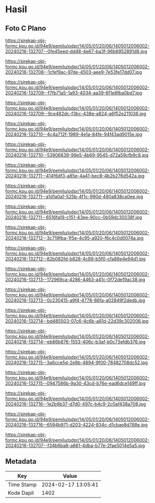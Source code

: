 # Hasil

## Foto C Plano

https://sirekap-obj-formc.kpu.go.id/94e9/pemilu/pdpr/14/05/01/20/06/1405012006002-20240216-132707--0fe45eed-dd48-4e67-ba3f-96b6952891d8.jpg

https://sirekap-obj-formc.kpu.go.id/94e9/pemilu/pdpr/14/05/01/20/06/1405012006002-20240216-132708--1cfef9ac-97de-4503-aee9-7e53fe17dd07.jpg

https://sirekap-obj-formc.kpu.go.id/94e9/pemilu/pdpr/14/05/01/20/06/1405012006002-20240216-132709--f7fb71a5-1a93-4034-aa39-6f1e8fba0bd7.jpg

https://sirekap-obj-formc.kpu.go.id/94e9/pemilu/pdpr/14/05/01/20/06/1405012006002-20240216-132709--9ce482dc-f3bc-438e-a824-a6f52e211036.jpg

https://sirekap-obj-formc.kpu.go.id/94e9/pemilu/pdpr/14/05/01/20/06/1405012006002-20240216-132710--4c4a712f-1989-4e1a-84fe-94f43ad9015e.jpg

https://sirekap-obj-formc.kpu.go.id/94e9/pemilu/pdpr/14/05/01/20/06/1405012006002-20240216-132710--53906639-99e5-4b69-9545-d72a59cfb9c8.jpg

https://sirekap-obj-formc.kpu.go.id/94e9/pemilu/pdpr/14/05/01/20/06/1405012006002-20240216-132711--414f6df3-a85e-4a41-bec8-4b2b276d542a.jpg

https://sirekap-obj-formc.kpu.go.id/94e9/pemilu/pdpr/14/05/01/20/06/1405012006002-20240216-132711--a1d1a0a1-525b-4f1c-990d-480a838ca0ee.jpg

https://sirekap-obj-formc.kpu.go.id/94e9/pemilu/pdpr/14/05/01/20/06/1405012006002-20240216-132711--6516fa19-c151-43ee-90cc-0b59dc30038f.jpg

https://sirekap-obj-formc.kpu.go.id/94e9/pemilu/pdpr/14/05/01/20/06/1405012006002-20240216-132712--3c719fba-1f5e-4c95-a920-f6c4c0d0074a.jpg

https://sirekap-obj-formc.kpu.go.id/94e9/pemilu/pdpr/14/05/01/20/06/1405012006002-20240216-132712--82b082fd-b828-4c89-b5f0-cfa86e4e94d1.jpg

https://sirekap-obj-formc.kpu.go.id/94e9/pemilu/pdpr/14/05/01/20/06/1405012006002-20240216-132713--172969ca-4286-4463-a41c-0f72de19ac38.jpg

https://sirekap-obj-formc.kpu.go.id/94e9/pemilu/pdpr/14/05/01/20/06/1405012006002-20240216-132713--0c230415-a9f4-4778-86fa-a02849f2dedb.jpg

https://sirekap-obj-formc.kpu.go.id/94e9/pemilu/pdpr/14/05/01/20/06/1405012006002-20240216-132714--bd485503-07c6-4c6b-a81d-22d39c302006.jpg

https://sirekap-obj-formc.kpu.go.id/94e9/pemilu/pdpr/14/05/01/20/06/1405012006002-20240216-132714--eb86b876-1553-406c-b3af-b0c73efdb376.jpg

https://sirekap-obj-formc.kpu.go.id/94e9/pemilu/pdpr/14/05/01/20/06/1405012006002-20240216-132715--3a6cce5d-2e8b-4894-9f00-78482708dc52.jpg

https://sirekap-obj-formc.kpu.go.id/94e9/pemilu/pdpr/14/05/01/20/06/1405012006002-20240216-132715--0947586b-9a30-43cd-b76e-ead6dce149ff.jpg

https://sirekap-obj-formc.kpu.go.id/94e9/pemilu/pdpr/14/05/01/20/06/1405012006002-20240216-132716--1e2b9b37-d7d0-497c-b4c9-2c0af438a708.jpg

https://sirekap-obj-formc.kpu.go.id/94e9/pemilu/pdpr/14/05/01/20/06/1405012006002-20240216-132716--6594b971-d203-4224-834c-d1cbae8d788e.jpg

https://sirekap-obj-formc.kpu.go.id/94e9/pemilu/pdpr/14/05/01/20/06/1405012006002-20240216-132707--f34b6ba8-a861-4dba-b77e-2fae5014e5a5.jpg


## Metadata

| Key        | Value               |
| ---------- | ------------------- |
| Time Stamp | 2024-02-17 13:05:41 |
| Kode Dapil | 1402                |



